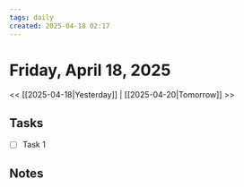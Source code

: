 ```yaml
---
tags: daily
created: 2025-04-18 02:17
---
```


# Friday, April 18, 2025

<< [[2025-04-18|Yesterday]] | [[2025-04-20|Tomorrow]] >>

## Tasks
- [ ] Task 1

## Notes

